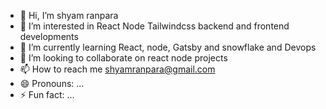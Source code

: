 - 👋 Hi, I’m shyam ranpara
- 👀 I’m interested in React Node Tailwindcss backend and frontend developments
- 🌱 I’m currently learning React, node, Gatsby and snowflake and Devops
- 💞️ I’m looking to collaborate on react node projects
- 📫 How to reach me shyamranpara@gmail.com
- 😄 Pronouns: ...
- ⚡ Fun fact: ...

<!---
shyamranpara1099/shyamranpara1099 is a ✨ special ✨ repository because its `README.md` (this file) appears on your GitHub profile.
You can click the Preview link to take a look at your changes.
--->
